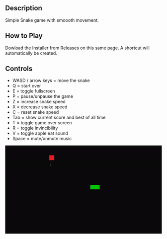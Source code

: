 ## Description
Simple Snake game with smoooth movement.

## How to Play
Dowload the Installer from Releases on this same page. 
A shortcut will automatically be created.

## Controls

- WASD / arrow keys = move the snake
- Q = start over
- E = toggle fullscreen
- P = pause/unpause the game
- Z = increase snake speed
- X = decrease snake speed
- C = reset snake speed
- Tab = show current score and best of all time
- T = toggle game over screen
- R = toggle invincibility
- V = toggle apple eat sound
- Space = mute/unmute music

![snake_hungy](snake_hungy.gif)
